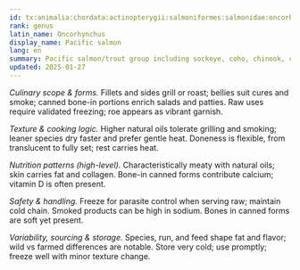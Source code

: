 ```yaml
---
id: tx:animalia:chordata:actinopterygii:salmoniformes:salmonidae:oncorhynchus
rank: genus
latin_name: Oncorhynchus
display_name: Pacific salmon
lang: en
summary: Pacific salmon/trout group including sockeye, coho, chinook, chum, and pink; sold fresh, frozen, smoked, and canned (often bone-in) for grilling, roasting, curing, and raw preparations with proper controls.
updated: 2025-01-27
---
```


_Culinary scope & forms._ Fillets and sides grill or roast; bellies suit cures and smoke; canned bone-in portions enrich salads and patties. Raw uses require validated freezing; roe appears as vibrant garnish.

_Texture & cooking logic._ Higher natural oils tolerate grilling and smoking; leaner species dry faster and prefer gentle heat. Doneness is flexible, from translucent to fully set; rest carries heat.

_Nutrition patterns (high-level)._ Characteristically meaty with natural oils; skin carries fat and collagen. Bone-in canned forms contribute calcium; vitamin D is often present.

_Safety & handling._ Freeze for parasite control when serving raw; maintain cold chain. Smoked products can be high in sodium. Bones in canned forms are soft yet present.

_Variability, sourcing & storage._ Species, run, and feed shape fat and flavor; wild vs farmed differences are notable. Store very cold; use promptly; freeze well with minor texture change.
